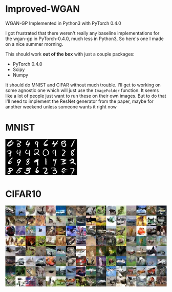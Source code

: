 # Improved-WGAN
WGAN-GP Implemented in Python3 with PyTorch 0.4.0

I got frustrated that there weren't really any baseline implementations for the wgan-gp in PyTorch-0.4.0, much less in Python3, So here's one I made on a nice summer morning. 

This should work **out of the box** with just a couple packages:

* PyTorch 0.4.0
* Scipy
* Numpy


It should do MNIST and CIFAR without much trouble. I'll get to working on some agnostic one which will just use the `ImageFolder` function. It seems like a lot of people just want to run these on their own images. But to do that I'll need to implement the ResNet generator from the paper, maybe for another weekend unless someone wants it right now

# MNIST

![results](images/mnist_results.png)

# CIFAR10

![results](images/cifar_results.png)
